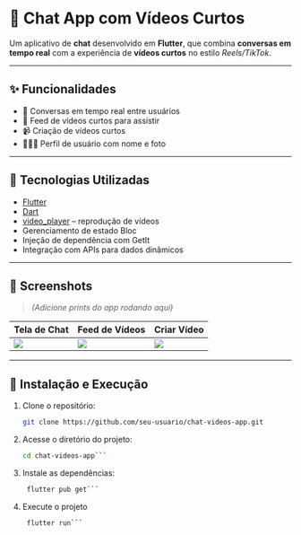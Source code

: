 # 📱 Chat App com Vídeos Curtos

Um aplicativo de **chat** desenvolvido em **Flutter**, que combina **conversas em tempo real** com a experiência de **vídeos curtos** no estilo *Reels/TikTok*.  

---

## ✨ Funcionalidades

- 💬 Conversas em tempo real entre usuários  
- 🎥 Feed de vídeos curtos para assistir  
- 📹 Criação de vídeos curtos  
- 🧑‍🤝‍🧑 Perfil de usuário com nome e foto  
---

## 🚀 Tecnologias Utilizadas

- [Flutter](https://flutter.dev/)  
- [Dart](https://dart.dev/)  
- [video_player](https://pub.dev/packages/video_player) – reprodução de vídeos  
- Gerenciamento de estado Bloc
- Injeção de dependência com GetIt 
- Integração com APIs para dados dinâmicos  

---

## 📸 Screenshots

> *(Adicione prints do app rodando aqui)*  

| Tela de Chat | Feed de Vídeos | Criar Vídeo |
|--------------|----------------|-------------|
| ![](prints/chat.png) | ![](prints/feed.png) | ![](prints/create.png) |

---

## 🔧 Instalação e Execução

1. Clone o repositório:
   ```bash
   git clone https://github.com/seu-usuario/chat-videos-app.git
   ```
2. Acesse o diretório do projeto:
   ```bash
   cd chat-videos-app```

3. Instale as dependências:
   ```bash
    flutter pub get```

4. Execute o projeto
   ```bash
    flutter run```
  
